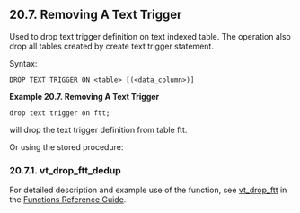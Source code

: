 <div>

<div>

<div>

<div>

## 20.7. Removing A Text Trigger

</div>

</div>

</div>

Used to drop text trigger definition on text indexed table. The
operation also drop all tables created by create text trigger statement.

Syntax:

``` programlisting
DROP TEXT TRIGGER ON <table> [(<data_column>)]
```

<div>

**Example 20.7. Removing A Text Trigger**

<div>

``` programlisting
drop text trigger on ftt;
```

will drop the text trigger definition from table ftt.

</div>

</div>

  

Or using the stored procedure:

<div>

<div>

<div>

<div>

### 20.7.1. vt_drop_ftt_dedup

</div>

</div>

</div>

For detailed description and example use of the function, see
<a href="fn_vt_drop_ftt.html" class="link"
title="VT_DROP_FTT">vt_drop_ftt</a> in the
<a href="ch-functions.html" class="link"
title="Chapter 24. Virtuoso Functions Guide &amp; Reference">Functions
Reference Guide</a>.

</div>

</div>
